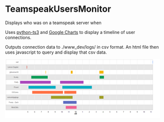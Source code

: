 # TeamspeakUsersMonitor
Displays who was on a teamspeak server when

Uses <a href="https://github.com/nikdoof/python-ts3">python-ts3</a> and <a href="https://developers.google.com/chart/">Google Charts</a> to display a timeline of user connections.

Outputs connection data to ./www_dev/logs/ in csv format. An html file then uses javascript to query and display that csv data.

![alt tag](https://raw.githubusercontent.com/Andrew-Dickinson/TeamspeakUsersMonitor/master/screenshots/Capture.PNG)
